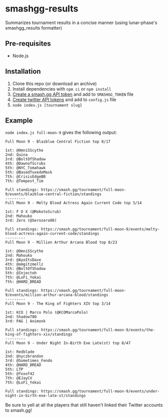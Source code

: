 # smashgg-results
Summarizes tournament results in a concise manner (using lunar-phase's smashgg_results formatter)

## Pre-requisites
- Node.js

## Installation
1. Clone this repo (or download an archive)
2. Install dependencies with `npm ci` or `npm install`
3. [Create a smash.gg API token](https://developer.smash.gg/docs/authentication) and add to `SMASHGG_TOKEN` file
4. [Create twitter API tokens](https://dev.twitter.com) and add to `config.js` file
5. `node index.js [tournament slug]`

## Example
`node index.js full-moon-9` gives the following output:

```
Full Moon 9 - Blazblue Central Fiction top 8/17

1st: @OmniSScythe
2nd: Quina
3rd: @BoltOfShadow
4th: @DawnofScrubs
5th: @NYC_Tomahawk
5th: @BasedTuxedoMask
7th: @CrisisEdgeBB
7th: @Tempest_Tim

Full standings: https://smash.gg/tournament/full-moon-9/events/blazblue-central-fiction/standings
---------
Full Moon 9 - Melty Blood Actress Again Current Code top 3/14

1st: F O X (@MakotoScrub)
2nd: Mahouko
3rd: Zero (@Serozero00)

Full standings: https://smash.gg/tournament/full-moon-9/events/melty-blood-actress-again-current-code/standings
---------
Full Moon 9 - Million Arthur Arcana Blood top 8/23

1st: @OmniSScythe
2nd: Mahouko
3rd: @AyoItsDave
4th: @omgitzmellz
5th: @BoltOfShadow
5th: @Injectoh
7th: @LoFi_Yokai
7th: @HARD_BREAD

Full standings: https://smash.gg/tournament/full-moon-9/events/million-arthur-arcana-blood/standings
---------
Full Moon 9 - The King of Fighters XIV top 3/14

1st: KCO | Marco Polo (@KCOMarcoPolo)
2nd: Shadow780
3rd: PAG | Animonk

Full standings: https://smash.gg/tournament/full-moon-9/events/the-king-of-fighters-xiv/standings
---------
Full Moon 9 - Under Night In-Birth Exe Late(st) top 8/47

1st: Redblade
2nd: @nyczbrandon
3rd: @Sometimes_Fendo
4th: @HARD_BREAD
5th: LTP
5th: @foxof42
7th: @EJayCV
7th: @LoFi_Yokai

Full standings: https://smash.gg/tournament/full-moon-9/events/under-night-in-birth-exe-late-st/standings
```
Be sure to yell at all the players that still haven't linked their Twitter accounts to smash.gg!
